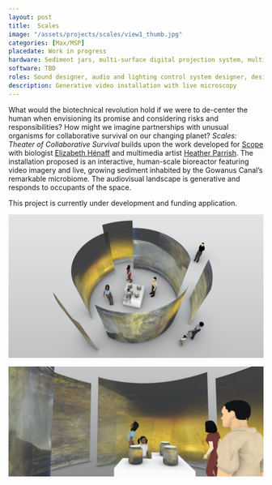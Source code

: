```yaml
---
layout: post
title:  Scales
image: "/assets/projects/scales/view1_thumb.jpg"
categories: [Max/MSP]
placedate: Work in progress
hardware: Sediment jars, multi-surface digital projection system, multichannel audio system, live video capture, computer.
software: TBD
roles: Sound designer, audio and lighting control system designer, design engineer, installation coordinator.
description: Generative video installation with live microscopy
---
```


<div class="project-narrative">
<p>What would the biotechnical revolution hold if we were to de-center the human when envisioning its promise and considering risks and responsibilities? How might we imagine partnerships with unusual organisms for collaborative survival on our changing planet? <i>Scales: Theater of Collaborative Survival</i> builds upon the work developed for <a href="{{site.url}}{% link _posts/2019-05-01-scope.md %}">Scope</a> with biologist <a href="http://elizabeth-henaff.net/">Elizabeth Hénaff</a> and multimedia artist <a href="https://heatherparrish.net/home.html">Heather Parrish</a>. The installation proposed is an interactive, human-scale bioreactor featuring video imagery and live, growing sediment inhabited by the Gowanus Canal’s remarkable microbiome. The audiovisual landscape is generative and responds to occupants of the space.
</p>

<p>This project is currently under development and funding application.</p>
</div>

<!-- {% include project-specifics.html %} -->

<div class="project-media">
<p><img src="/assets/projects/scales/view1_s.jpg"></p>
<p><img src="/assets/projects/scales/view2_s.jpg"></p>
</div>